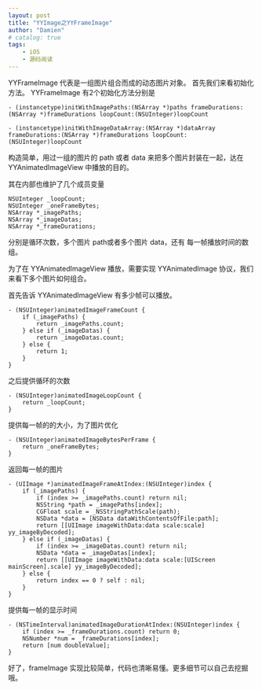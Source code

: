 ```yaml
---
layout: post
title: "YYImage之YYFrameImage"
author: "Damien"
# catalog: true
tags:
    - iOS
    - 源码阅读
--- 
```




YYFrameImage 代表是一组图片组合而成的动态图片对象。
首先我们来看初始化方法。
YYFrameImage 有2个初始化方法分别是

```
- (instancetype)initWithImagePaths:(NSArray *)paths frameDurations:(NSArray *)frameDurations loopCount:(NSUInteger)loopCount

- (instancetype)initWithImageDataArray:(NSArray *)dataArray frameDurations:(NSArray *)frameDurations loopCount:(NSUInteger)loopCount

```

构造简单，用过一组的图片的 path 或者 data 来把多个图片封装在一起，达在 YYAnimatedImageView 中播放的目的。

其在内部也维护了几个成员变量

```
NSUInteger _loopCount;
NSUInteger _oneFrameBytes;
NSArray *_imagePaths;
NSArray *_imageDatas;
NSArray *_frameDurations;
```
分别是循环次数，多个图片 path或者多个图片 data，还有 每一帧播放时间的数组。

为了在 YYAnimatedImageView 播放，需要实现 YYAnimatedImage 协议，我们来看下多个图片如何组合。

首先告诉 YYAnimatedImageView 有多少帧可以播放。

```
- (NSUInteger)animatedImageFrameCount {
    if (_imagePaths) {
        return _imagePaths.count;
    } else if (_imageDatas) {
        return _imageDatas.count;
    } else {
        return 1;
    }
}

```

之后提供循环的次数


```
- (NSUInteger)animatedImageLoopCount {
    return _loopCount;
}
```
提供每一帧的的大小，为了图片优化

```
- (NSUInteger)animatedImageBytesPerFrame {
    return _oneFrameBytes;
}
```

返回每一帧的图片

```
- (UIImage *)animatedImageFrameAtIndex:(NSUInteger)index {
    if (_imagePaths) {
        if (index >= _imagePaths.count) return nil;
        NSString *path = _imagePaths[index];
        CGFloat scale = _NSStringPathScale(path);
        NSData *data = [NSData dataWithContentsOfFile:path];
        return [[UIImage imageWithData:data scale:scale] yy_imageByDecoded];
    } else if (_imageDatas) {
        if (index >= _imageDatas.count) return nil;
        NSData *data = _imageDatas[index];
        return [[UIImage imageWithData:data scale:[UIScreen mainScreen].scale] yy_imageByDecoded];
    } else {
        return index == 0 ? self : nil;
    }
}
```

提供每一帧的显示时间

```
- (NSTimeInterval)animatedImageDurationAtIndex:(NSUInteger)index {
    if (index >= _frameDurations.count) return 0;
    NSNumber *num = _frameDurations[index];
    return [num doubleValue];
}
```

好了，frameImage 实现比较简单，代码也清晰易懂。更多细节可以自己去挖掘哦。